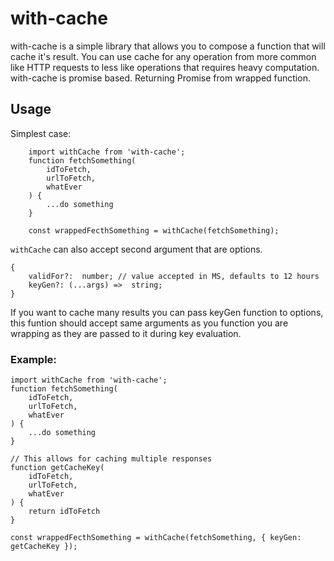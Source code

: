 # with-cache

with-cache is a simple library that allows you to compose a function that will cache it's result. You can use  cache for any operation from more common like HTTP requests to less like operations that requires heavy computation. with-cache is promise based. Returning Promise from wrapped function.


## Usage
Simplest case:
```
	import withCache from 'with-cache';
	function fetchSomething(
		idToFetch,
		urlToFetch,
		whatEver
	) {
		...do something
	}
	
	const wrappedFecthSomething = withCache(fetchSomething);
```

`withCache` can also accept second argument that are options.
```
{
	validFor?:  number; // value accepted in MS, defaults to 12 hours
	keyGen?: (...args) =>  string;
}
```
If you want to cache many results you can pass keyGen function to options, this funtion should accept same arguments as you function you are wrapping as they are passed to it during key evaluation.

### Example:
```
import withCache from 'with-cache';
function fetchSomething(
	idToFetch,
	urlToFetch,
	whatEver
) {
	...do something
}

// This allows for caching multiple responses
function getCacheKey(
	idToFetch,
	urlToFetch,
	whatEver
) {
	return idToFetch
}
	
const wrappedFecthSomething = withCache(fetchSomething, { keyGen: getCacheKey });
``` 